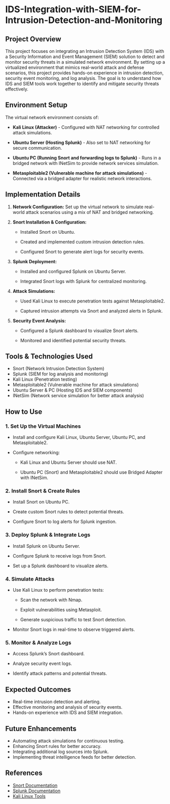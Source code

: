 # IDS-Integration-with-SIEM-for-Intrusion-Detection-and-Monitoring
## Project Overview

This project focuses on integrating an Intrusion Detection System (IDS) with a Security Information and Event Management (SIEM) solution to detect and monitor security threats in a simulated network environment. By setting up a virtualized environment that mimics real-world attack and defense scenarios, this project provides hands-on experience in intrusion detection, security event monitoring, and log analysis. The goal is to understand how IDS and SIEM tools work together to identify and mitigate security threats effectively.


## Environment Setup

The virtual network environment consists of:

- **Kali Linux (Attacker)** - Configured with NAT networking for controlled attack simulations.

- **Ubuntu Server (Hosting Splunk)** - Also set to NAT networking for secure communication.

- **Ubuntu PC (Running Snort and forwarding logs to Splunk)** - Runs in a bridged network with INetSim to provide network services simulation.

- **Metasploitable2 (Vulnerable machine for attack simulations)** - Connected via a bridged adapter for realistic network interactions.

## Implementation Details

1. **Network Configuration:** Set up the virtual network to simulate real-world attack scenarios using a mix of NAT and bridged networking.

2. **Snort Installation & Configuration:**

    - Installed Snort on Ubuntu.

    - Created and implemented custom intrusion detection rules.

    - Configured Snort to generate alert logs for security events.

3. **Splunk Deployment:**

    - Installed and configured Splunk on Ubuntu Server.

    - Integrated Snort logs with Splunk for centralized monitoring.

4. **Attack Simulations:**

    - Used Kali Linux to execute penetration tests against Metasploitable2.

    - Captured intrusion attempts via Snort and analyzed alerts in Splunk.

5. **Security Event Analysis:**

    - Configured a Splunk dashboard to visualize Snort alerts.

    - Monitored and identified potential security threats.

## Tools & Technologies Used

- Snort (Network Intrusion Detection System)
- Splunk (SIEM for log analysis and monitoring)
- Kali Linux (Penetration testing)
- Metasploitable2 (Vulnerable machine for attack simulations)
- Ubuntu Server & PC (Hosting IDS and SIEM components)
- INetSim (Network service simulation for better attack analysis)

## How to Use

### 1. **Set Up the Virtual Machines**

  - Install and configure Kali Linux, Ubuntu Server, Ubuntu PC, and Metasploitable2.

  - Configure networking:
      - Kali Linux and Ubuntu Server should use NAT.

      - Ubuntu PC (Snort) and Metasploitable2 should use Bridged Adapter with INetSim.

### 2. **Install Snort & Create Rules**

  - Install Snort on Ubuntu PC.

  - Create custom Snort rules to detect potential threats.

  - Configure Snort to log alerts for Splunk ingestion.

### 3. **Deploy Splunk & Integrate Logs**

  - Install Splunk on Ubuntu Server.

  - Configure Splunk to receive logs from Snort.

  - Set up a Splunk dashboard to visualize alerts.

### 4. **Simulate Attacks**

  - Use Kali Linux to perform penetration tests:

    - Scan the network with Nmap.

    - Exploit vulnerabilities using Metasploit.

    - Generate suspicious traffic to test Snort detection.

  - Monitor Snort logs in real-time to observe triggered alerts.

### 5. **Monitor & Analyze Logs**

  - Access Splunk’s Snort dashboard.

  - Analyze security event logs.

  - Identify attack patterns and potential threats.

## Expected Outcomes

- Real-time intrusion detection and alerting.
- Effective monitoring and analysis of security events.
- Hands-on experience with IDS and SIEM integration.

## Future Enhancements

- Automating attack simulations for continuous testing.
- Enhancing Snort rules for better accuracy.
- Integrating additional log sources into Splunk.
- Implementing threat intelligence feeds for better detection.
  
## References

- [Snort Documentation](https://www.snort.org/documents)
- [Splunk Documentation](https://docs.splunk.com/Documentation/Splunk)
- [Kali Linux Tools](https://www.kali.org/tools/)

